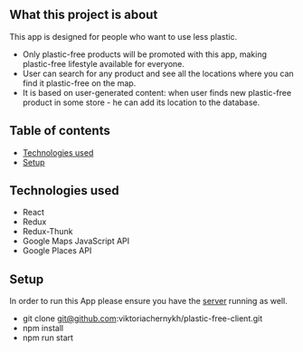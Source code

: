 ## What this project is about

This app is designed for people who want to use less plastic.

- Only plastic-free products will be promoted with this app, making plastic-free lifestyle available for everyone.
- User can search for any product and see all the locations where you can find it plastic-free on the map.
- It is based on user-generated content: when user finds new plastic-free product in some store - he can add its location to the database. 

## Table of contents

- [Technologies used](#Technologies-used)
- [Setup](#Setup)

## Technologies used

- React
- Redux
- Redux-Thunk
- Google Maps JavaScript API
- Google Places API

## Setup

In order to run this App please ensure you have the [server](https://github.com/viktoriachernykh/plastic-free-server) running as well. 

- git clone git@github.com:viktoriachernykh/plastic-free-client.git
- npm install
- npm run start

